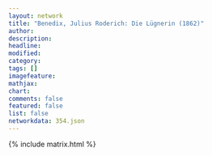 ```yaml
---
layout: network
title: "Benedix, Julius Roderich: Die Lügnerin (1862)"
author:
description:
headline:
modified:
category:
tags: []
imagefeature: 
mathjax: 
chart: 
comments: false
featured: false
list: false
networkdata: 354.json
---
```

{% include matrix.html %}
